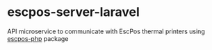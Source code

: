# escpos-server-laravel
API microservice to communicate with EscPos thermal printers using [escpos-php](https://github.com/mike42/escpos-php) package
